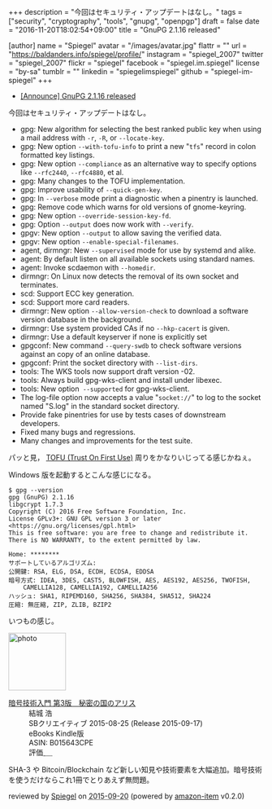 +++
description = "今回はセキュリティ・アップデートはなし。"
tags = ["security", "cryptography", "tools", "gnupg", "openpgp"]
draft = false
date = "2016-11-20T18:02:54+09:00"
title = "GnuPG 2.1.16 released"

[author]
  name = "Spiegel"
  avatar = "/images/avatar.jpg"
  flattr = ""
  url = "https://baldanders.info/spiegel/profile/"
  instagram = "spiegel_2007"
  twitter = "spiegel_2007"
  flickr = "spiegel"
  facebook = "spiegel.im.spiegel"
  license = "by-sa"
  tumblr = ""
  linkedin = "spiegelimspiegel"
  github = "spiegel-im-spiegel"
+++

- [[Announce] GnuPG 2.1.16 released](https://lists.gnupg.org/pipermail/gnupg-announce/2016q4/000398.html)

今回はセキュリティ・アップデートはなし。

* gpg: New algorithm for selecting the best ranked public key when using a mail address with `-r`, `-R`, or `--locate-key`.
* gpg: New option `--with-tofu-info` to print a new "`tfs`" record in colon formatted key listings.
* gpg: New option `--compliance` as an alternative way to specify options like `--rfc2440`, `--rfc4880`, et al.
* gpg: Many changes to the TOFU implementation.
* gpg: Improve usability of `--quick-gen-key`.
* gpg: In `--verbose` mode print a diagnostic when a pinentry is launched.
* gpg: Remove code which warns for old versions of gnome-keyring.
* gpg: New option `--override-session-key-fd`.
* gpg: Option `--output` does now work with `--verify`.
* gpgv: New option `--output` to allow saving the verified data.
* gpgv: New option `--enable-special-filenames`.
* agent, dirmngr: New `--supervised` mode for use by systemd and alike.
* agent: By default listen on all available sockets using standard names.
* agent: Invoke scdaemon with `--homedir`.
* dirmngr: On Linux now detects the removal of its own socket and terminates.
* scd: Support ECC key generation.
* scd: Support more card readers.
* dirmngr: New option `--allow-version-check` to download a software version database in the background.
* dirmngr: Use system provided CAs if no `--hkp-cacert` is given.
* dirmngr: Use a default keyserver if none is explicitly set
* gpgconf: New command `--query-swdb` to check software versions against an copy of an online database.
* gpgconf: Print the socket directory with `--list-dirs`.
* tools: The WKS tools now support draft version -02.
* tools: Always build gpg-wks-client and install under libexec.
* tools: New option` --supported` for gpg-wks-client.
* The log-file option now accepts a value "`socket://`" to log to the socket named "S.log" in the standard socket directory.
* Provide fake pinentries for use by tests cases of downstream developers.
* Fixed many bugs and regressions.
* Many changes and improvements for the test suite.

パッと見， [TOFU (Trust On First Use)](https://en.wikipedia.org/wiki/Trust_on_first_use "Trust on first use - Wikipedia") 周りをかなりいじってる感じかねぇ。

Windows 版を起動するとこんな感じになる。

```text
$ gpg --version
gpg (GnuPG) 2.1.16
libgcrypt 1.7.3
Copyright (C) 2016 Free Software Foundation, Inc.
License GPLv3+: GNU GPL version 3 or later <https://gnu.org/licenses/gpl.html>
This is free software: you are free to change and redistribute it.
There is NO WARRANTY, to the extent permitted by law.

Home: ********
サポートしているアルゴリズム:
公開鍵: RSA, ELG, DSA, ECDH, ECDSA, EDDSA
暗号方式: IDEA, 3DES, CAST5, BLOWFISH, AES, AES192, AES256, TWOFISH,
    CAMELLIA128, CAMELLIA192, CAMELLIA256
ハッシュ: SHA1, RIPEMD160, SHA256, SHA384, SHA512, SHA224
圧縮: 無圧縮, ZIP, ZLIB, BZIP2
```

いつもの感じ。

<div class="hreview">
  <div class="photo"><a class="item url" href="https://www.amazon.co.jp/%E6%9A%97%E5%8F%B7%E6%8A%80%E8%A1%93%E5%85%A5%E9%96%80-%E7%AC%AC3%E7%89%88-%E7%A7%98%E5%AF%86%E3%81%AE%E5%9B%BD%E3%81%AE%E3%82%A2%E3%83%AA%E3%82%B9-%E7%B5%90%E5%9F%8E-%E6%B5%A9-ebook/dp/B015643CPE?SubscriptionId=AKIAJYVUJ3DMTLAECTHA&tag=baldandersinf-22&linkCode=xm2&camp=2025&creative=165953&creativeASIN=B015643CPE"><img src="https://images-fe.ssl-images-amazon.com/images/I/51t6yHHVwEL._SL160_.jpg" width="113" alt="photo"></a></div>
  <dl class="fn">
    <dt><a href="https://www.amazon.co.jp/%E6%9A%97%E5%8F%B7%E6%8A%80%E8%A1%93%E5%85%A5%E9%96%80-%E7%AC%AC3%E7%89%88-%E7%A7%98%E5%AF%86%E3%81%AE%E5%9B%BD%E3%81%AE%E3%82%A2%E3%83%AA%E3%82%B9-%E7%B5%90%E5%9F%8E-%E6%B5%A9-ebook/dp/B015643CPE?SubscriptionId=AKIAJYVUJ3DMTLAECTHA&tag=baldandersinf-22&linkCode=xm2&camp=2025&creative=165953&creativeASIN=B015643CPE">暗号技術入門 第3版　秘密の国のアリス</a></dt>
	<dd>結城 浩</dd>
    <dd>SBクリエイティブ 2015-08-25 (Release 2015-09-17)</dd>
    <dd>eBooks Kindle版</dd>
    <dd>ASIN: B015643CPE</dd>
    <dd>評価<abbr class="rating fa-sm" title="5">&nbsp;<i class="fas fa-star"></i>&nbsp;<i class="fas fa-star"></i>&nbsp;<i class="fas fa-star"></i>&nbsp;<i class="fas fa-star"></i>&nbsp;<i class="fas fa-star"></i></abbr></dd>
  </dl>
  <p class="description">SHA-3 や Bitcoin/Blockchain など新しい知見や技術要素を大幅追加。暗号技術を使うだけならこれ1冊でとりあえず無問題。</p>
  <p class="powered-by" >reviewed by <a href='#maker' class='reviewer'>Spiegel</a> on <abbr class="dtreviewed" title="2015-09-20">2015-09-20</abbr> (powered by <a href="https://github.com/spiegel-im-spiegel/amazon-item" >amazon-item</a> v0.2.0)</p>
</div>
